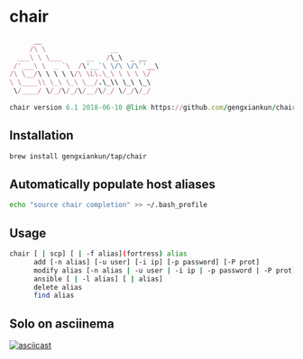 # chair
```ruby
      __                            
     /\ \                __         
  ___\ \ \___      __   /\_\  _ __  
 /'___\ \  _ `\  /\'__`\ \/\ \/\`'__\
/\ \__/\ \ \ \ \/\ \L\.\_\ \ \ \ \/ 
\ \____\\ \_\ \_\ \__/.\_\\ \_\ \_\ 
 \/____/ \/_/\/_/\/__/\/_/ \/_/\/_/ 
                                    
chair version 6.1 2018-06-10 @link https://github.com/gengxiankun/chair
```

## Installation
```bash
brew install gengxiankun/tap/chair
```

## Automatically populate host aliases
```bash
echo "source chair completion" >> ~/.bash_profile
```

## Usage
```bash
chair [ | scp] [ | -f alias](fortress) alias
      add [-n alias] [-u user] [-i ip] [-p password] [-P prot]
      modify alias [-n alias | -u user | -i ip | -p password | -P prot]
      ansible [ | -l alias] [ | alias]
      delete alias
      find alias
```

## Solo on asciinema
[![asciicast](https://asciinema.org/a/J75WcN7jfWS8EyCjTg3x1zN6c.png)](https://asciinema.org/a/J75WcN7jfWS8EyCjTg3x1zN6c)
